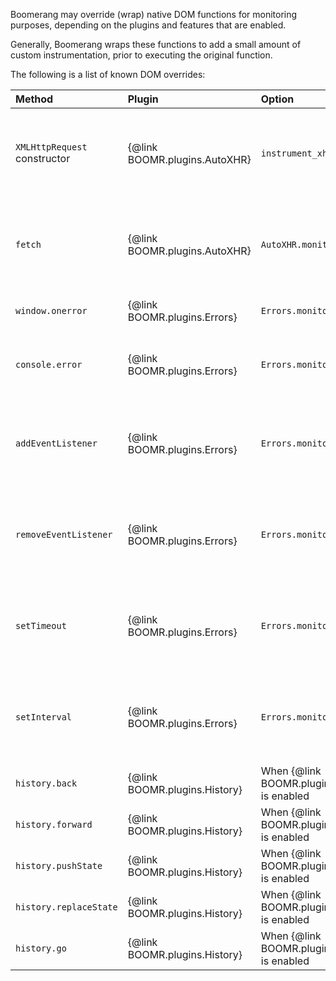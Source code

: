 Boomerang may override (wrap) native DOM functions for monitoring purposes, depending
on the plugins and features that are enabled.

Generally, Boomerang wraps these functions to add a small amount of custom instrumentation,
prior to executing the original function.

The following is a list of known DOM overrides:

| Method                       | Plugin                        | Option                                        | Purpose                                                            |
|:-----------------------------|:------------------------------|:----------------------------------------------|:-------------------------------------------------------------------|
| `XMLHttpRequest` constructor | {@link BOOMR.plugins.AutoXHR} | `instrument_xhr`                              | Monitor timing for XHRs (individual and during SPA navigations)    |
| `fetch`                      | {@link BOOMR.plugins.AutoXHR} | `AutoXHR.monitorFetch`                        | Monitor timing for fetches (individual and during SPA navigations) |
| `window.onerror`             | {@link BOOMR.plugins.Errors}  | `Errors.monitorGlobal`                        | Monitor global exceptions                                          |
| `console.error`              | {@link BOOMR.plugins.Errors}  | `Errors.monitorConsole`                       | Monitor app-generated error messages                               |
| `addEventListener`           | {@link BOOMR.plugins.Errors}  | `Errors.monitorEvents`                        | Wrapped so messages from cross-origin frames have a full stack     |
| `removeEventListener`        | {@link BOOMR.plugins.Errors}  | `Errors.monitorEvents`                        | Wrapped so messages from cross-origin frames have a full stack     |
| `setTimeout`                 | {@link BOOMR.plugins.Errors}  | `Errors.monitorTimeout`                       | Wrapped so messages from cross-origin frames have a full stack     |
| `setInterval`                | {@link BOOMR.plugins.Errors}  | `Errors.monitorTimeout`                       | Wrapped so messages from cross-origin frames have a full stack     |
| `history.back`               | {@link BOOMR.plugins.History} | When {@link BOOMR.plugins.History} is enabled | SPA Soft Navigation monitoring                                     |
| `history.forward`            | {@link BOOMR.plugins.History} | When {@link BOOMR.plugins.History} is enabled | SPA Soft Navigation monitoring                                     |
| `history.pushState`          | {@link BOOMR.plugins.History} | When {@link BOOMR.plugins.History} is enabled | SPA Soft Navigation monitoring                                     |
| `history.replaceState`       | {@link BOOMR.plugins.History} | When {@link BOOMR.plugins.History} is enabled | SPA Soft Navigation monitoring                                     |
| `history.go`                 | {@link BOOMR.plugins.History} | When {@link BOOMR.plugins.History} is enabled | SPA Soft Navigation monitoring                                     |
